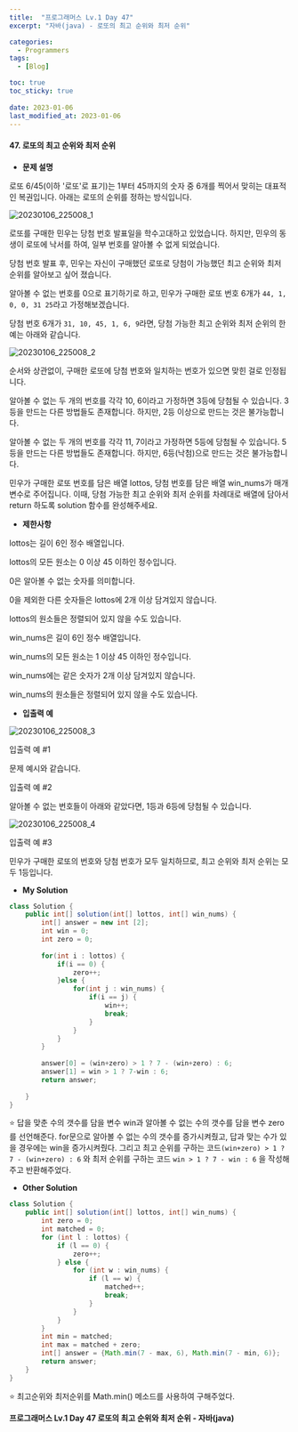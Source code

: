 ```yaml
---
title:  "프로그래머스 Lv.1 Day 47"
excerpt: "자바(java) - 로또의 최고 순위와 최저 순위"

categories:
  - Programmers
tags:
  - [Blog]

toc: true
toc_sticky: true
 
date: 2023-01-06
last_modified_at: 2023-01-06
---
```


#### 47. 로또의 최고 순위와 최저 순위




- **문제 설명** 

로또 6/45(이하 '로또'로 표기)는 1부터 45까지의 숫자 중 6개를 찍어서 맞히는 대표적인 복권입니다. 아래는 로또의 순위를 정하는 방식입니다.

![20230106_225008_1](https://user-images.githubusercontent.com/117332830/211025436-77e76411-b484-4bf9-8290-d27e75766767.png)

로또를 구매한 민우는 당첨 번호 발표일을 학수고대하고 있었습니다. 하지만, 민우의 동생이 로또에 낙서를 하여, 일부 번호를 알아볼 수 없게 되었습니다. 

당첨 번호 발표 후, 민우는 자신이 구매했던 로또로 당첨이 가능했던 최고 순위와 최저 순위를 알아보고 싶어 졌습니다.

알아볼 수 없는 번호를 0으로 표기하기로 하고, 민우가 구매한 로또 번호 6개가 `44, 1, 0, 0, 31 25`라고 가정해보겠습니다. 

당첨 번호 6개가 `31, 10, 45, 1, 6, 9`라면, 당첨 가능한 최고 순위와 최저 순위의 한 예는 아래와 같습니다.

![20230106_225008_2](https://user-images.githubusercontent.com/117332830/211025422-b01f6cf5-d6b1-4d7a-b94d-29f67aab8992.png)

순서와 상관없이, 구매한 로또에 당첨 번호와 일치하는 번호가 있으면 맞힌 걸로 인정됩니다.

알아볼 수 없는 두 개의 번호를 각각 10, 6이라고 가정하면 3등에 당첨될 수 있습니다.
3등을 만드는 다른 방법들도 존재합니다. 하지만, 2등 이상으로 만드는 것은 불가능합니다.

알아볼 수 없는 두 개의 번호를 각각 11, 7이라고 가정하면 5등에 당첨될 수 있습니다.
5등을 만드는 다른 방법들도 존재합니다. 하지만, 6등(낙첨)으로 만드는 것은 불가능합니다.

민우가 구매한 로또 번호를 담은 배열 lottos, 당첨 번호를 담은 배열 win_nums가 매개변수로 주어집니다. 이때, 당첨 가능한 최고 순위와 최저 순위를 차례대로 배열에 담아서 return 하도록 solution 함수를 완성해주세요.


- **제한사항**

lottos는 길이 6인 정수 배열입니다.

lottos의 모든 원소는 0 이상 45 이하인 정수입니다.

0은 알아볼 수 없는 숫자를 의미합니다.

0을 제외한 다른 숫자들은 lottos에 2개 이상 담겨있지 않습니다.

lottos의 원소들은 정렬되어 있지 않을 수도 있습니다.

win_nums은 길이 6인 정수 배열입니다.

win_nums의 모든 원소는 1 이상 45 이하인 정수입니다.

win_nums에는 같은 숫자가 2개 이상 담겨있지 않습니다.

win_nums의 원소들은 정렬되어 있지 않을 수도 있습니다.

- **입출력 예**

![20230106_225008_3](https://user-images.githubusercontent.com/117332830/211025408-ee300120-c64b-45a2-a9c5-d324c166a832.png)

입출력 예 #1

문제 예시와 같습니다.

입출력 예 #2

알아볼 수 없는 번호들이 아래와 같았다면, 1등과 6등에 당첨될 수 있습니다.

![20230106_225008_4](https://user-images.githubusercontent.com/117332830/211025389-5fc2a9db-9d06-4117-970d-5235ba94ac90.png)

입출력 예 #3

민우가 구매한 로또의 번호와 당첨 번호가 모두 일치하므로, 최고 순위와 최저 순위는 모두 1등입니다.

- **My Solution**

```java
class Solution {
    public int[] solution(int[] lottos, int[] win_nums) {
        int[] answer = new int [2];
        int win = 0;
        int zero = 0;
        
        for(int i : lottos) {
            if(i == 0) {
                zero++;
            }else {
                for(int j : win_nums) {
                    if(i == j) {
                        win++;
                        break;
                    }
                }
            }
        }
        
        answer[0] = (win+zero) > 1 ? 7 - (win+zero) : 6;
        answer[1] = win > 1 ? 7-win : 6;
        return answer;
        
    }
}
```

⭐ 답을 맞춘 수의 갯수를 담을 변수 win과 알아볼 수 없는 수의 갯수를 담을 변수 zero를 선언해준다. for문으로 알아볼 수 없는 수의 갯수를 증가시켜줬고, 답과 맞는 수가 있을 경우에는 win을 증가시켜줬다. 그리고 최고 순위를 구하는 코드`(win+zero) > 1 ? 7 - (win+zero) : 6` 와 최저 순위를 구하는 코드 `win > 1 ? 7 - win : 6` 을 작성해주고 반환해주었다.

- **Other Solution**

```java
class Solution {
    public int[] solution(int[] lottos, int[] win_nums) {
        int zero = 0;
        int matched = 0;
        for (int l : lottos) {
            if (l == 0) {
                zero++;
            } else {
                for (int w : win_nums) {
                    if (l == w) {
                        matched++;
                        break;
                    }
                }
            }
        }
        int min = matched;
        int max = matched + zero;
        int[] answer = {Math.min(7 - max, 6), Math.min(7 - min, 6)};
        return answer;
    }
}
```

⭐ 최고순위와 최저순위를 Math.min() 메소드를 사용하여 구해주었다.

**프로그래머스 Lv.1 Day 47 로또의 최고 순위와 최저 순위 - 자바(java)**